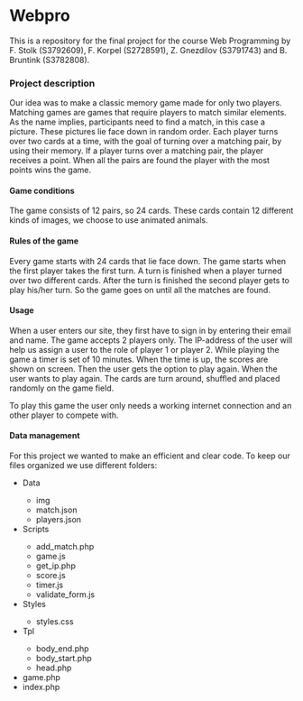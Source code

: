 <h1>Webpro</h1>
This is a repository for the final project for the course Web Programming by F. Stolk (S3792609), F. Korpel (S2728591), Z. Gnezdilov (S3791743) and B. Bruntink (S3782808).

<h3>Project description</h3>
Our idea was to make a classic memory game made for only two players. Matching games are games that require players to match similar elements. As the name implies, participants need to find a match, in this case a picture. These pictures lie face down in random order. Each player turns over two cards at a time, with the goal of turning over a matching pair, by using their memory. If a player turns over a matching pair, the player receives a point. When all the pairs are found the player with the most points wins the game.

<h4>Game conditions</h4>
The game consists of 12 pairs, so 24 cards. These cards contain 12 different kinds of images, we choose to use animated animals. 

<h4>Rules of the game</h4>
Every game starts with 24 cards that lie face down. The game starts when the first player takes the first turn. A turn is finished when a player turned over two different cards. After the turn is finished the second player gets to play his/her turn. So the game goes on until all the matches are found.

<h4>Usage</h4>
When a user enters our site, they first have to sign in by entering their email and name. The game accepts 2 players only. The IP-address of the user will help us assign a user to the role of player 1 or player 2. While playing the game a timer is set of 10 minutes. When the time is up, the scores are shown on screen. Then the user gets the option to play again. When the user wants to play again. The cards are turn around, shuffled and placed randomly on the game field. 

To play this game the user only needs a working internet connection and an other player to compete with. 

<h4>Data management</h4>
For this project we wanted to make an efficient and clear code. To keep our files organized we use different folders:
<ul>
  <li>Data</li>
    <ul>
      <li>img</li>
      <li>match.json</li>
      <li>players.json</li>
    </ul>
  <li>Scripts</li>
     <ul>
      <li>add_match.php</li>
      <li>game.js</li>
      <li>get_ip.php</li>
      <li>score.js</li>
      <li>timer.js</li>
      <li>validate_form.js</li>
    </ul>
  <li>Styles</li>
     <ul>
      <li>styles.css</li>
    </ul>
  <li>Tpl</li>
    <ul>
      <li>body_end.php</li>
      <li>body_start.php</li>
      <li>head.php</li>
    </ul>
  <li>game.php</li>
  <li>index.php</li>
</ul>  



